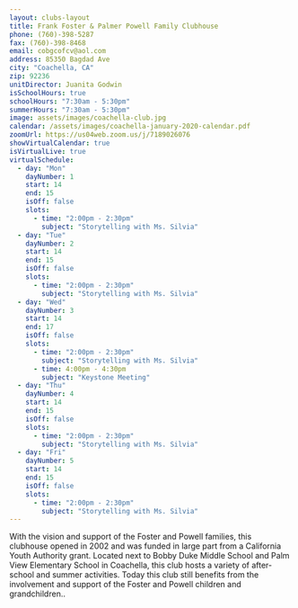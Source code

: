 ```yaml
---
layout: clubs-layout
title: Frank Foster & Palmer Powell Family Clubhouse
phone: (760)-398-5287
fax: (760)-398-8468
email: cobgcofcv@aol.com
address: 85350 Bagdad Ave
city: "Coachella, CA"
zip: 92236
unitDirector: Juanita Godwin
isSchoolHours: true
schoolHours: "7:30am - 5:30pm"
summerHours: "7:30am - 5:30pm"
image: assets/images/coachella-club.jpg
calendar: /assets/images/coachella-january-2020-calendar.pdf
zoomUrl: https://us04web.zoom.us/j/7189026076
showVirtualCalendar: true
isVirtualLive: true
virtualSchedule:
  - day: "Mon"
    dayNumber: 1
    start: 14
    end: 15
    isOff: false
    slots:
      - time: "2:00pm - 2:30pm"
        subject: "Storytelling with Ms. Silvia"
  - day: "Tue"
    dayNumber: 2
    start: 14
    end: 15
    isOff: false
    slots:
      - time: "2:00pm - 2:30pm"
        subject: "Storytelling with Ms. Silvia"
  - day: "Wed"
    dayNumber: 3
    start: 14
    end: 17
    isOff: false
    slots:
      - time: "2:00pm - 2:30pm"
        subject: "Storytelling with Ms. Silvia"
      - time: 4:00pm - 4:30pm
        subject: "Keystone Meeting"
  - day: "Thu"
    dayNumber: 4
    start: 14
    end: 15
    isOff: false
    slots:
      - time: "2:00pm - 2:30pm"
        subject: "Storytelling with Ms. Silvia"
  - day: "Fri"
    dayNumber: 5
    start: 14
    end: 15
    isOff: false
    slots:
      - time: "2:00pm - 2:30pm"
        subject: "Storytelling with Ms. Silvia"
---
```


With the vision and support of the Foster and Powell families, this clubhouse opened in 2002 and was funded in large part from a California Youth Authority grant. Located next to Bobby Duke Middle School and Palm View Elementary School in Coachella, this club hosts a variety of after-school and summer activities. Today this club still benefits from the involvement and support of the Foster and Powell children and grandchildren..
